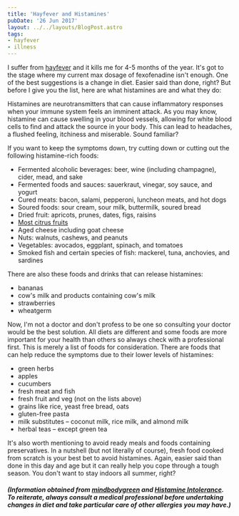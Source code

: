 ```yaml
---
title: 'Hayfever and Histamines'
pubDate: '26 Jun 2017'
layout: ../../layouts/BlogPost.astro
tags:
- hayfever
- illness
---
```


I suffer from [hayfever](/post/wikinotes/hay-fever-haiku/) and it kills me for 4-5 months of the year. It's got to the stage where my current max dosage of fexofenadine isn't enough. One of the best suggestions is a change in diet. Easier said than done, right? But before I give you the list, here are what histamines are and what they do:

<p>Histamines are neurotransmitters that can cause inflammatory responses when your immune system feels an imminent attack. As you may know, histamine can cause swelling in your blood vessels, allowing for white blood cells to find and attack the source in your body. This can lead to headaches, a flushed feeling, itchiness and miserable. Sound familiar?</p>

<p>If you want to keep the symptoms down, try cutting down or cutting out the following histamine-rich foods:</p>

* Fermented alcoholic beverages: beer, wine (including champagne), cider, mead, and sake
* Fermented foods and sauces: sauerkraut, vinegar, soy sauce, and yogurt
* Cured meats: bacon, salami, pepperoni, luncheon meats, and hot dogs
* Soured foods: sour cream, sour milk, buttermilk, soured bread
* Dried fruit: apricots, prunes, dates, figs, raisins
* [Most citrus fruits](/list/list-of-citrus-culvitars-and-hybrids/)
* Aged cheese including goat cheese
* Nuts: walnuts, cashews, and peanuts
* Vegetables: avocados, eggplant, spinach, and tomatoes
* Smoked fish and certain species of fish: mackerel, tuna, anchovies, and sardines

<p>There are also these foods and drinks that can release histamines:</p>

* bananas
* cow's milk and products containing cow's milk
* strawberries
* wheatgerm

<p>Now, I'm not a doctor and don't profess to be one so consulting your doctor would be the best solution. All diets are different and some foods are more important for your health than others so always check with a professional first. This is merely a list of foods for consideration. There are foods that can help reduce the symptoms due to their lower levels of histamines:</p>

* green herbs
* apples
* cucumbers
* fresh meat and fish
* fresh fruit and veg (not on the lists above)
* grains like rice, yeast free bread, oats
* gluten-free pasta
* milk substitutes – coconut milk, rice milk, and almond milk
* herbal teas – except green tea

<p>It's also worth mentioning to avoid ready meals and foods containing preservatives. In a nutshell (but not literally of course), fresh food cooked from scratch is your best bet to avoid histamines. Again, easier said than done in this day and age but it can really help you cope through a tough season. You don't want to stay indoors all summer, right?</p>

<h5><em>(Information obtained from <a href="https://www.mindbodygreen.com/articles/low-histamine-diet-and-histamine-intolerance-guide">mindbodygreen</a> and <a href="https://www.histamineintolerance.org.uk/about/the-food-diary/the-food-list/">Histamine Intolerance</a>. To reiterate, always consult a medical professional before undertaking changes in diet and take particular care of other allergies you may have.)</em></h5>
